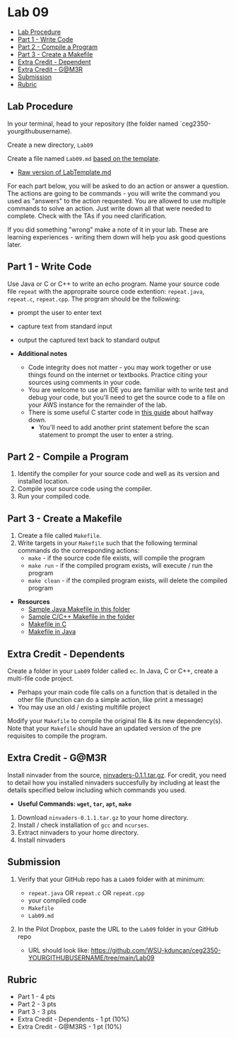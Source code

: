 # Lab 09

- [Lab Procedure](#Lab-Procedure)
- [Part 1 - Write Code](#Part-1---Write-Code)
- [Part 2 - Compile a Program](#Part-2---Compile-a-Program)
- [Part 3 - Create a Makefile](#Part-3---Create-a-Makefile)
- [Extra Credit - Dependent](#Extra-Credit---Dependent)
- [Extra Credit - G@M3R](#Extra-Credit---G@M3R)
- [Submission](#Submission)
- [Rubric](#Rubric)

## Lab Procedure

In your terminal, head to your repository (the folder named `ceg2350-yourgithubusername).

Create a new directory, `Lab09`

Create a file named `Lab09.md` [based on the template](LabTemplate.md).

- [Raw version of LabTemplate.md](https://raw.githubusercontent.com/pattonsgirl/Fall2021-CEG2350/main/Labs/Lab09/LabTemplate.md)

For each part below, you will be asked to do an action or answer a question. The actions are going to be commands - you will write the command you used as "answers" to the action requested. You are allowed to use multiple commands to solve an action. Just write down all that were needed to complete. Check with the TAs if you need clarification.

If you did something "wrong" make a note of it in your lab. These are learning experiences - writing them down will help you ask good questions later.

## Part 1 - Write Code

Use Java or C or C++ to write an echo program. Name your source code file `repeat` with the appropraite source code extention: `repeat.java`, `repeat.c`, `repeat.cpp`. The program should be the following:

- prompt the user to enter text
- capture text from standard input
- output the captured text back to standard output

- **Additional notes**
  - Code integrity does not matter - you may work together or use things found on the internet or textbooks. Practice citing your sources using comments in your code.
  - You are welcome to use an IDE you are familiar with to write test and debug your code, but you'll need to get the source code to a file on your AWS instance for the remainder of the lab.
  - There is some useful C starter code in [this guide](https://www.geeksforgeeks.org/strings-in-c-2/) about halfway down.
    - You'll need to add another print statement before the scan statement to prompt the user to enter a string.

## Part 2 - Compile a Program

1. Identify the compiler for your source code and well as its version and installed location.
2. Compile your source code using the compiler.
3. Run your compiled code.

## Part 3 - Create a Makefile

1. Create a file called `Makefile`.
2. Write targets in your `Makefile` such that the following terminal commands do the corresponding actions:
   - `make` - if the source code file exists, will compile the program
   - `make run` - if the compiled program exists, will execute / run the program
   - `make clean` - if the compiled program exists, will delete the compiled program

- **Resources**
  - [Sample Java Makefile in this folder](./Makefile-Java)
  - [Sample C/C++ Makefile in the folder](./Makefile-C)
  - [Makefile in C](https://www.cs.swarthmore.edu/~newhall/unixhelp/howto_makefiles.html#C)
  - [Makefile in Java](https://www.cs.swarthmore.edu/~newhall/unixhelp/howto_makefiles.html#java)

## Extra Credit - Dependents

Create a folder in your `Lab09` folder called `ec`. In Java, C or C++, create a multi-file code project.

- Perhaps your main code file calls on a function that is detailed in the other file (function can do a simple action, like print a message)
- You may use an old / existing multifile project

Modify your `Makefile` to compile the original file & its new dependency(s). Note that your `Makefile` should have an updated version of the pre requisites to compile the program.

## Extra Credit - G@M3R

Install ninvader from the source, [ninvaders-0.1.1.tar.gz](ninvaders-0.1.1.tar.gz). For credit, you need to detail how you installed ninvaders succesfully by including at least the details specified below including which commands you used.

- **Useful Commands: `wget`, `tar`, `apt`, `make`**

1. Download `ninvaders-0.1.1.tar.gz` to your home directory.
2. Install / check installation of `gcc` and `ncurses`.
3. Extract ninvaders to your home directory.
4. Install ninvaders

## Submission

1. Verify that your GitHub repo has a `Lab09` folder with at minimum:

   - `repeat.java` OR `repeat.c` OR `repeat.cpp`
   - your compiled code
   - `Makefile`
   - `Lab09.md`

2. In the Pilot Dropbox, paste the URL to the `Lab09` folder in your GitHub repo
   - URL should look like: https://github.com/WSU-kduncan/ceg2350-YOURGITHUBUSERNAME/tree/main/Lab09

## Rubric

- Part 1 - 4 pts
- Part 2 - 3 pts
- Part 3 - 3 pts
- Extra Credit - Dependents - 1 pt (10%)
- Extra Credit - G@M3RS - 1 pt (10%)
